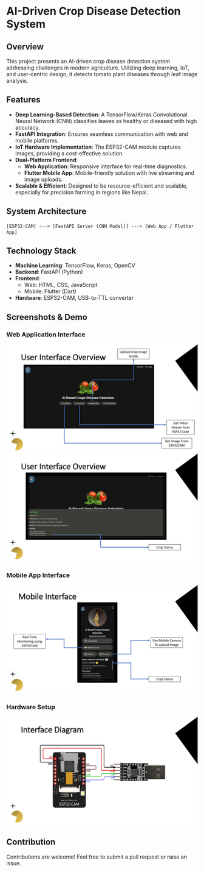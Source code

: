 # AI-Driven Crop Disease Detection System

## Overview
This project presents an AI-driven crop disease detection system addressing challenges in modern agriculture. Utilizing deep learning, IoT, and user-centric design, it detects tomato plant diseases through leaf image analysis.

## Features
- **Deep Learning-Based Detection**: A TensorFlow/Keras Convolutional Neural Network (CNN) classifies leaves as healthy or diseased with high accuracy.
- **FastAPI Integration**: Ensures seamless communication with web and mobile platforms.
- **IoT Hardware Implementation**: The ESP32-CAM module captures images, providing a cost-effective solution.
- **Dual-Platform Frontend**:
  - **Web Application**: Responsive interface for real-time diagnostics.
  - **Flutter Mobile App**: Mobile-friendly solution with live streaming and image uploads.
- **Scalable & Efficient**: Designed to be resource-efficient and scalable, especially for precision farming in regions like Nepal.

## System Architecture
```
[ESP32-CAM] ---> [FastAPI Server (CNN Model)] ---> [Web App / Flutter App]
```

## Technology Stack
- **Machine Learning**: TensorFlow, Keras, OpenCV
- **Backend**: FastAPI (Python)
- **Frontend**:
  - Web: HTML, CSS, JavaScript 
  - Mobile: Flutter (Dart)
- **Hardware**: ESP32-CAM, USB-to-TTL converter


## Screenshots & Demo
### Web Application Interface
![Web App Screenshot](FrontEnd/Images/web_interfacace1.png)
![Web App Screenshot](FrontEnd/Images/web_interface_2.png)

### Mobile App Interface
![Mobile App Screenshot](FrontEnd/Images/app_interface.png)

### Hardware Setup
![ESP32-CAM Setup](FrontEnd/Images/esp32CAM.png)

## Contribution
Contributions are welcome! Feel free to submit a pull request or raise an issue.

